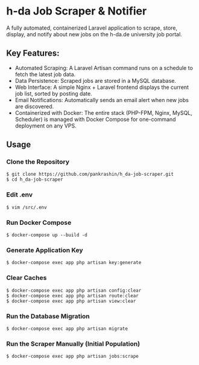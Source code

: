 # h-da Job Scraper & Notifier

A fully automated, containerized Laravel application to scrape, store, display, and notify about new jobs on the h-da.de university job portal.

## Key Features:

- Automated Scraping: A Laravel Artisan command runs on a schedule to fetch the latest job data.
- Data Persistence: Scraped jobs are stored in a MySQL database.
- Web Interface: A simple Nginx + Laravel frontend displays the current job list, sorted by posting date.
- Email Notifications: Automatically sends an email alert when new jobs are discovered.
- Containerized with Docker: The entire stack (PHP-FPM, Nginx, MySQL, Scheduler) is managed with Docker Compose for one-command deployment on any VPS.

## Usage

### Clone the Repository

```
$ git clone https://github.com/pankrashin/h_da-job-scraper.git
$ cd h_da-job-scraper
```

### Edit .env

```
$ vim /src/.env
```

### Run Docker Compose

```
$ docker-compose up --build -d
```

### Generate Application Key

```
$ docker-compose exec app php artisan key:generate
```

### Clear Caches

```
$ docker-compose exec app php artisan config:clear
$ docker-compose exec app php artisan route:clear
$ docker-compose exec app php artisan view:clear
```

### Run the Database Migration

```
$ docker-compose exec app php artisan migrate
```

### Run the Scraper Manually (Initial Population)

```
$ docker-compose exec app php artisan jobs:scrape
```
